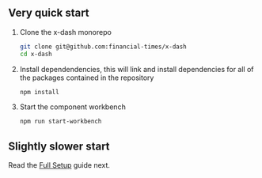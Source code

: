 ## Very quick start

1. Clone the x-dash monorepo

    ```bash
    git clone git@github.com:financial-times/x-dash
    cd x-dash
    ```

2. Install dependendencies, this will link and install dependencies for all of the packages contained in the repository

    ```bash
    npm install
    ```

3. Start the component workbench

    ```bash
    npm run start-workbench
    ```

## Slightly slower start

Read the [Full Setup](/tools/x-docs/src/docs/guides/components/setup.md) guide next.
